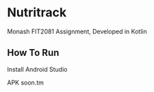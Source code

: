# Nutritrack

Monash FIT2081 Assignment, Developed in Kotlin

## How To Run

Install Android Studio

APK soon.tm
